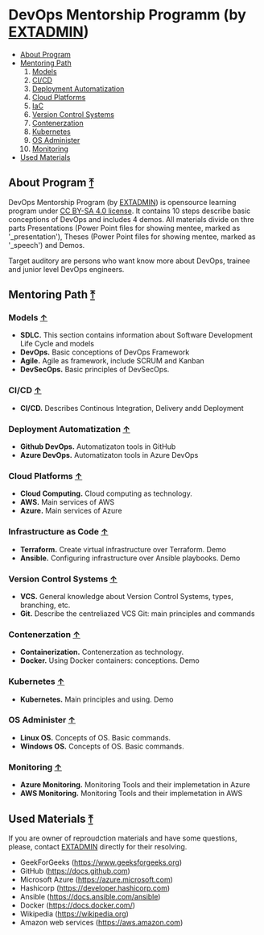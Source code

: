 # DevOps Mentorship Programm (by [EXTADMIN](https://github.com/ext4dmin))
 
 <a id="main-menu"></a> 
- [About Program](#about-program)
- [Mentoring Path](#mentoring-path)
    1. [Models](#mentoring-path-models)
    2. [CI/CD](#mentoring-path-cicd)
    3. [Deployment Automatization](#mentoring-path-deploy-automtion)
    4. [Cloud Platforms](#mentoring-path-cloud-platform)
    5. [IaC](#mentoring-path-iac)
    6. [Version Control Systems](#mentoring-path-vcs)
    7. [Contenerzation](#mentoring-path-contenerzation)
    8. [Kubernetes](#mentoring-path-kubernetes)
    9. [OS Administer](#mentoring-path-os-administer)
    10. [Monitoring](#mentoring-path-monitoring)
- [Used Materials](#used-materials)

<a id="about-program"></a>
## About Program [&#10514;](#main-menu)

DevOps Mentorship Program (by [EXTADMIN](https://github.com/ext4dmin)) is opensource learning program under [CC BY-SA 4.0 license](./LICENSE.md). It contains 10 steps describe basic conceptions of DevOps and includes 4 demos. All materials divide on thre parts Presentations (Power Point files for showing mentee, marked as '_presentation'), Theses (Power Point files for showing mentee, marked as '_speech') and Demos.

Target auditory are persons who want know more about DevOps, trainee and junior level DevOps engineers.

<a id="mentoring-path"></a>
## Mentoring Path [&#10514;](#main-menu)

<a id="mentoring-path-models"></a>
### Models [&#8593;](#mentoring-path)

- **SDLC.** This section contains information about Software Development Life Cycle and models
- **DevOps.** Basic conceptions of DevOps Framework
- **Agile.** Agile as framework, include SCRUM and Kanban
- **DevSecOps.** Basic principles of DevSecOps.

<a id="mentoring-path-cicd"></a>
### CI/CD [&#8593;](#mentoring-path)

- **CI/CD.** Describes Continous Integration, Delivery andd Deployment

<a id="mentoring-path-deploy-automtion"></a>
### Deployment Automatization [&#8593;](#mentoring-path)

- **Github DevOps.** Automatizaton tools in GitHub
- **Azure DevOps.** Automatizaton tools in Azure DevOps

<a id="mentoring-path-cloud-platform"></a>
### Cloud Platforms [&#8593;](#mentoring-path)

- **Cloud Computing.** Cloud computing as technology.
- **AWS.** Main services of AWS
- **Azure.** Main services of Azure

<a id="mentoring-path-iac"></a>
### Infrastructure as Code [&#8593;](#mentoring-path)

- **Terraform.** Create virtual infrastructure over Terraform. Demo
- **Ansible.** Configuring infrastructure over Ansible playbooks. Demo 

<a id="mentoring-path-vcs"></a>
### Version Control Systems [&#8593;](#mentoring-path)

- **VCS.** General knowledge about Version Control Systems, types, branching, etc.
- **Git.** Describe the centreliazed VCS Git: main principles and commands

<a id="mentoring-path-contenerzation"></a>
### Contenerzation [&#8593;](#mentoring-path)

- **Containerization.** Contenerzation as technology.
- **Docker.** Using Docker containers: conceptions. Demo

<a id="mentoring-path-kubernetes"></a>
### Kubernetes [&#8593;](#mentoring-path)

- **Kubernetes.** Main principles and using. Demo

<a id="mentoring-path-os-administer"></a>
### OS Administer [&#8593;](#mentoring-path)

- **Linux OS.** Concepts of OS. Basic commands.
- **Windows OS.** Concepts of OS. Basic commands.

<a id="mentoring-path-monitoring"></a>
### Monitoring [&#8593;](#mentoring-path)

- **Azure Monitoring.** Monitoring Tools and their implemetation in Azure
- **AWS Monitoring.** Monitoring Tools and their implemetation in AWS

<a id="used-materials"></a>
## Used Materials [&#10514;](#main-menu)

If you are owner of reproudction materials and have some questions, please, contact [EXTADMIN](https://github.com/ext4dmin) directly for their resolving.

- GeekForGeeks (https://www.geeksforgeeks.org)
- GitHub (https://docs.github.com)
- Microsoft Azure (https://azure.microsoft.com)
- Hashicorp (https://developer.hashicorp.com)
- Ansible (https://docs.ansible.com/ansible)
- Docker (https://docs.docker.com/)
- Wikipedia (https://wikipedia.org)
- Amazon web services (https://aws.amazon.com)